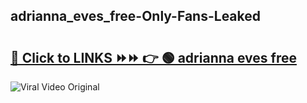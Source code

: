 
 ## adrianna_eves_free-Only-Fans-Leaked

# <h2><a href="https://clipsfans.com/adrianna_eves_free&ref=git">🔗 Click to LINKS ⏩⏩ 👉 🟢 adrianna eves free </a></h2>

<a href="https://clipsfans.com/adrianna_eves_free&ref=git" rel="nofollow" data-target="animated-image.originalLink"><img src="https://i.ibb.co.com/xMMVF88/686577567.gif" alt="Viral Video Original" style="max-width: 100%; display: inline-block;" data-target="animated-image.originalImage"></a>
